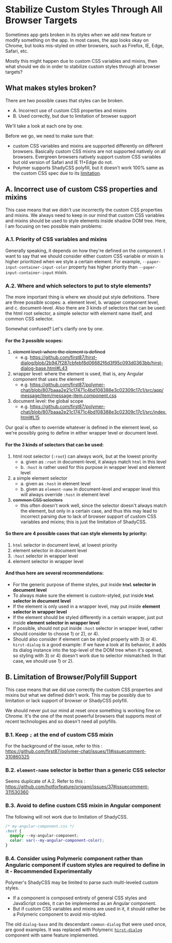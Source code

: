 # Stabilize Custom Styles Through All Browser Targets

Sometimes app gets broken in its styles when we add new feature or modify something on the app. In most cases, the app looks okay on Chrome, but looks mis-styled on other browsers, such as Firefox, IE, Edge, Safari, etc.

Mostly this might happen due to custom CSS variables and mixins, then what should we do in order to stabilize custom styles through all browser targets?


## What makes styles broken?

There are two possible cases that styles can be broken.
  * A. Incorrect use of custom CSS properties and mixins
  * B. Used correctly, but due to limitation of browser support

We'll take a look at each one by one.

Before we go, we need to make sure that:
  * custom CSS variables and mixins are supported differently on different browsers.
    Basically custom CSS mixins are not supported natively on all browsers. Evergreen browsers natively support custom CSS variables but old version of Safari and IE 11+Edge do not.
  * Polymer supports ShadyCSS polyfill, but it doesn't work 100% same as the custom CSS spec due to its [limitation](https://github.com/webcomponents/shadycss#limitations).


## A. Incorrect use of custom CSS properties and mixins

This case means that we didn't use incorrectly the custom CSS properties and mixins. We always need to keep in our mind that custom CSS variables and mixins should be used to style elements inside shadow DOM tree. Here, I am focusing on two possible main problems:

### A.1. Priority of CSS variables and mixins
Generally speaking, it depends on how they're defined on the component. I want to say that we should consider either custom CSS variable or mixin is higher prioritized when we style a certain element. For example, `--paper-input-container-input-color` property has higher priority than `--paper-input-container-input` mixin.

### A.2. Where and which selectors to put to style elements?
The more important thing is where we should put style definitions. There are three possible scopes: a. element level, b. wrapper component level, and c. document-level. Also there are 3 kinds of selectors that can be used: the html root selector, a simple selector with element name itself, and common CSS selector.

Somewhat confused? Let's clarify one by one.

#### For the 3 possible scopes:
1) ~~element level: where the element is defined~~
    * e.g. https://github.com/first87/hirst-dialog/blob/2b947f287cbfebf8d06682f6d3f95c093d0363bb/hirst-dialog-base.html#L43
2) wrapper level: where the element is used, that is, any Angular component that uses the element
    * e.g. https://github.com/first87/polymer-chat/blob/807baaa2e21c17471c4bd108388e3c02309c17c1/src/app/message/item/message-item.component.css
3) document level: the global scope
    * e.g. https://github.com/first87/polymer-chat/blob/807baaa2e21c17471c4bd108388e3c02309c17c1/src/index.html#L15

Our goal is often to override whatever is defined in the element level, so we're possibly going to define in either wrapper level or document level.

#### For the 3 kinds of selectors that can be used:
1) html root selector (`:root`) can always work, but at the lowest priority
    * a. given as `:root` in document-level, it always match `html` in this level
    * b. `:host` is rather used for this purpose in wrapper level and element level
2) a simple element selector
    * a. given as `:host` in element level
    * b. given as `element-name` in document-level and wrapper level
      this will always override `:host` in element level
3) ~~common CSS selectors~~
    * this often doesn't work well, since the selector doesn't always match the element, but only in a certain case, and thus this may lead to incorrect parsing due to lack of browser support of custom CSS variables and mixins; this is just the limitation of ShadyCSS.

#### So there are 4 possible cases that can style elements by priority:
1) `html` selector in document level, at lowest priority
2) element selector in document level
3) `:host` selector in wrapper level
4) element selector in wrapper level

#### And thus here are several recommendations:
* For the generic purpose of theme styles, put inside **`html` selector in document level**
* To always make sure the element is custom-styled, put inside **`html` selector in document level**
* If the element is only used in a wrapper level, may put inside **element selector in wrapper level**
* If the element should be styled differently in a certain wrapper, just put inside **element selector in wrapper level**
* If possible, should not put inside `:host` selector in wrapper level, rather should consider to choose 1) or 2), or 4).
* Should also consider if element can be styled properly with 3) or 4). `hirst-dialog` is a good example: if we have a look at its behavior, it adds its dialog instance into the top-level of the DOM tree when it's opened, so styling with 3) or 4) doesn't work due to selector mismatched. In that case, we should use 1) or 2).


## B. Limitation of Browser/Polyfill Support

This case means that we did use correctly the custom CSS properties and mixins but what we defined didn't work. This may be possibly due to limitation or lack support of browser or ShadyCSS polyfill.

We should never put our mind at reset once something is working fine on Chrome. It's the one of the most powerful browsers that supports most of recent technologies and so doesn't need all polyfills.

### B.1. Keep `;` at the end of custom CSS mixin
For the background of the issue, refer to this : https://github.com/first87/polymer-chat/issues/11#issuecomment-310860325

### B.2. `element-name` selector is better than a generic CSS selector
Seems duplicate of A.2.
Refer to this : https://github.com/hotforfeature/origami/issues/37#issuecomment-311530360

### B.3. Avoid to define custom CSS mixin in Angular component
The following will not work due to limitation of ShadyCSS.
```css
/* my-angular-component.css */
:host {
  @apply --my-angular-component;
  color: var(--my-angular-component-color);
}
```

### B.4. Consider using Polymeric component rather than Angularic component if custom styles are required to define in it - Recommended Experimentally
Polymer's ShadyCSS may be limited to parse such multi-leveled custom styles.
* If a component is composed entirely of general CSS styles and JavaScript codes, it can be implemented as an Angular component.
* But if custom CSS variables and mixins are used in it, it should rather be a Polymeric component to avoid mis-styled.

The old `dialog-base` and its descendant `common-dialog` that were used once, are good examples. It was replaced with Polymeric [`hirst-dialog`](https://github.com/first87/hirst-dialog) component with same feature implemented.
